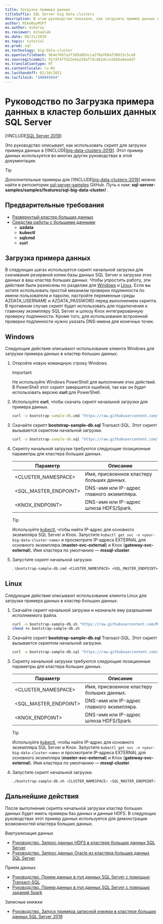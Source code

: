 ```yaml
---
title: Загрузка примера данных
titleSuffix: SQL Server big data clusters
description: В этом руководстве показано, как загрузить пример данных в кластер больших данных SQL Server. Пример данных включает в себя реляционные данные в основном экземпляре SQL Server. Он также включает в себя данные HDFS в пуле носителей. На этих данных основываются другие руководства в этом разделе.
author: MikeRayMSFT
ms.author: mikeray
ms.reviewer: mihaelab
ms.date: 08/21/2019
ms.topic: tutorial
ms.prod: sql
ms.technology: big-data-cluster
ms.openlocfilehash: 9b4e7667a3f109a0b5cca2f0af60af38613c5ce8
ms.sourcegitcommit: 917df4ffd22e4a229af7dc481dcce3ebba0aa4d7
ms.translationtype: HT
ms.contentlocale: ru-RU
ms.lasthandoff: 02/10/2021
ms.locfileid: "100045694"
---
```

# <a name="tutorial-load-sample-data-into-a-sql-server-big-data-cluster"></a>Руководство по Загрузка примера данных в кластер больших данных SQL Server

[!INCLUDE[SQL Server 2019](../includes/applies-to-version/sqlserver2019.md)]

Это руководство описывает, как использовать скрипт для загрузки примера данных в [!INCLUDE[big-data-clusters-2019](../includes/ssbigdataclusters-ver15.md)]. Этот пример данных используется во многих других руководствах в этой документации.

> [!TIP]
> Дополнительные примеры для [!INCLUDE[big-data-clusters-2019](../includes/ssbigdataclusters-ver15.md)] можно найти в репозитории [sql-server-samples](https://github.com/Microsoft/sql-server-samples/tree/master/samples/features/sql-big-data-cluster) GitHub. Путь к ним: **sql-server-samples/samples/features/sql-big-data-cluster/** .

## <a name="prerequisites"></a>Предварительные требования

- [Развернутый кластер больших данных](deployment-guidance.md)
- [Средства работы с большими данными](deploy-big-data-tools.md)
   - **azdata**
   - **kubectl**
   - **sqlcmd**
   - **curl**
 
## <a name="load-sample-data"></a><a id="sampledata"></a> Загрузка примера данных

В следующих шагах используется скрипт начальной загрузки для скачивания резервной копии базы данных SQL Server и загрузки этих данных в ваш кластер больших данных. Чтобы упростить работу, эти действия были разнесены по разделам для [Windows](#windows) и [Linux](#linux). Если вы хотите использовать простой механизм проверки подлинности по имени пользователя и паролю, настройте переменные среды AZDATA_USERNAME и AZDATA_PASSWORD перед выполнением скрипта. В противном случае скрипт будет использовать для подключения к главному экземпляру SQL Server и шлюзу Knox интегрированную проверку подлинности. Кроме того, для использования встроенной проверки подлинности нужно указать DNS-имена для конечных точек.

## <a name="windows"></a><a id="windows"></a> Windows

Следующие действия описывают использование клиента Windows для загрузки примера данных в кластер больших данных.

1. Откройте новую командную строку Windows.

   > [!IMPORTANT]
   > Не используйте Windows PowerShell для выполнения этих действий. В PowerShell этот скрипт завершится ошибкой, так как он будет использовать версию **curl** для PowerShell.

1. Используйте **curl**, чтобы скачать скрипт начальной загрузки для примера данных.

   ```cmd
   curl -o bootstrap-sample-db.cmd "https://raw.githubusercontent.com/Microsoft/sql-server-samples/master/samples/features/sql-big-data-cluster/bootstrap-sample-db.cmd"
   ```

1. Скачайте скрипт **bootstrap-sample-db.sql** Transact-SQL. Этот скрипт вызывается скриптом начальной загрузки.

   ```cmd
   curl -o bootstrap-sample-db.sql "https://raw.githubusercontent.com/Microsoft/sql-server-samples/master/samples/features/sql-big-data-cluster/bootstrap-sample-db.sql"
   ```

1. Скрипту начальной загрузки требуются следующие позиционные параметры для кластера больших данных.

   | Параметр | Описание |
   |---|---|
   | <CLUSTER_NAMESPACE> | Имя, присвоенное кластеру больших данных. |
   | <SQL_MASTER_ENDPOINT> | DNS-имя или IP-адрес главного экземпляра. |
   | <KNOX_ENDPOINT> | DNS-имя или IP-адрес шлюза HDFS/Spark. |
   
   > [!TIP]
   > Используйте [kubectl](cluster-troubleshooting-commands.md), чтобы найти IP-адрес для основного экземпляра SQL Server и Knox. Запустите `kubectl get svc -n <your-big-data-cluster-name>` и просмотрите IP-адреса EXTERNAL для основного экземпляра (**master-svc-external**) и Knox (**gateway-svc-external**). Имя кластера по умолчанию — **mssql-cluster**.

1. Запустите скрипт начальной загрузки.

   ```cmd
   .\bootstrap-sample-db.cmd <CLUSTER_NAMESPACE> <SQL_MASTER_ENDPOINT> <KNOX_ENDPOINT>
   ```

## <a name="linux"></a><a id="linux"></a> Linux

Следующие действия описывают использование клиента Linux для загрузки примера данных в кластер больших данных.

1. Скачайте скрипт начальной загрузки и назначьте ему разрешения исполняемого файла.

   ```bash
   curl -o bootstrap-sample-db.sh "https://raw.githubusercontent.com/Microsoft/sql-server-samples/master/samples/features/sql-big-data-cluster/bootstrap-sample-db.sh"
   chmod +x bootstrap-sample-db.sh
   ```

1. Скачайте скрипт **bootstrap-sample-db.sql** Transact-SQL. Этот скрипт вызывается скриптом начальной загрузки.

   ```bash
   curl -o bootstrap-sample-db.sql "https://raw.githubusercontent.com/Microsoft/sql-server-samples/master/samples/features/sql-big-data-cluster/bootstrap-sample-db.sql"
   ```

1. Скрипту начальной загрузки требуются следующие позиционные параметры для кластера больших данных.

   | Параметр | Описание |
   |---|---|
   | <CLUSTER_NAMESPACE> | Имя, присвоенное кластеру больших данных. |
   | <SQL_MASTER_ENDPOINT> | DNS-имя или IP-адрес главного экземпляра. |
   | <KNOX_ENDPOINT> | DNS-имя или IP-адрес шлюза HDFS/Spark. |

   > [!TIP]
   > Используйте [kubectl](cluster-troubleshooting-commands.md), чтобы найти IP-адрес для основного экземпляра SQL Server и Knox. Запустите `kubectl get svc -n <your-big-data-cluster-name>` и просмотрите IP-адреса EXTERNAL для основного экземпляра (**master-svc-external**) и Knox (**gateway-svc-external**). Имя кластера по умолчанию — **mssql-cluster**.

1. Запустите скрипт начальной загрузки.

   ```bash
   ./bootstrap-sample-db.sh <CLUSTER_NAMESPACE> <SQL_MASTER_ENDPOINT> <KNOX_ENDPOINT>
   ```

## <a name="next-steps"></a>Дальнейшие действия

После выполнения скрипта начальной загрузки кластер больших данных будет иметь примеры баз данных и данные HDFS. В следующих руководствах этот пример данных используется для демонстрации возможностей кластера больших данных.

Виртуализация данных

- [Руководство. Запрос данных HDFS в кластере больших данных SQL Server](tutorial-query-hdfs-storage-pool.md)
- [Руководство. Запрос данных Oracle из кластера больших данных SQL Server](tutorial-query-oracle.md)

Прием данных

- [Руководство. Прием данных в пул данных SQL Server с помощью Transact-SQL](tutorial-data-pool-ingest-sql.md)
- [Руководство. Прием данных в пул данных SQL Server с помощью заданий Spark](tutorial-data-pool-ingest-spark.md)

Записные книжки

- [Руководство. Запуск примера записной книжки в кластере больших данных SQL Server 2019](notebooks-tutorial-spark.md)
